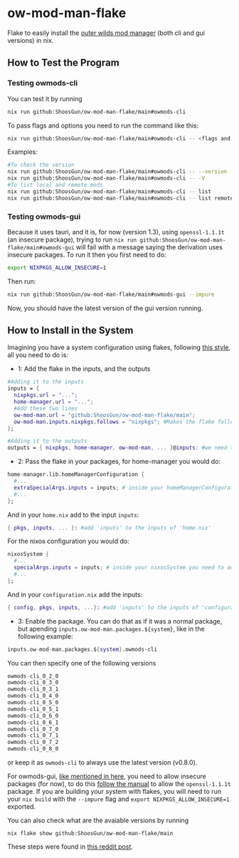 # ow-mod-man-flake

Flake to easily install the [outer wilds mod manager](https://github.com/Bwc9876/ow-mod-man) (both cli and gui versions) in nix.

## How to Test the Program

### Testing owmods-cli
You can test it by running
```sh
nix run github:ShoosGun/ow-mod-man-flake/main#owmods-cli
```
To pass flags and options you need to run the command like this:
```sh
nix run github:ShoosGun/ow-mod-man-flake/main#owmods-cli -- <flags and options>
```
Examples:
```sh
#To check the version
nix run github:ShoosGun/ow-mod-man-flake/main#owmods-cli -- --version
nix run github:ShoosGun/ow-mod-man-flake/main#owmods-cli -- -V
#To list local and remote mods
nix run github:ShoosGun/ow-mod-man-flake/main#owmods-cli -- list
nix run github:ShoosGun/ow-mod-man-flake/main#owmods-cli -- list remote
```

### Testing owmods-gui
Because it uses tauri, and it is, for now (version 1.3), using `openssl-1.1.1t` (an insecure package), trying to run `nix run github:ShoosGun/ow-mod-man-flake/main#owmods-gui` will fail with a message saying the derivation uses insecure packages. To run it then you first need to do:

```sh
export NIXPKGS_ALLOW_INSECURE=1
```

Then run:
```sh
nix run github:ShoosGun/ow-mod-man-flake/main#owmods-gui --impure
```

Now, you should have the latest version of the gui version running.

## How to Install in the System
Imagining you have a system configuration using flakes, following [this style](https://github.com/ShoosGun/dotfiles), all you need to do is:

- 1: Add the flake in the inputs, and the outputs
```nix
#Adding it to the inputs
inputs = {
  nixpkgs.url = "...";
  home-manager.url = "...";
  #Add these two lines
  ow-mod-man.url = "github:ShoosGun/ow-mod-man-flake/main";
  ow-mod-man.inputs.nixpkgs.follows = "nixpkgs"; #Makes the flake follow the package versions in your nixpkgs versions
};

#Adding it to the outputs
outputs = { nixpkgs, home-manager, ow-mod-man, ... }@inputs: #we need the '@inputs' part to allow us to use the flake more easily
```
- 2: Pass the flake in your packages, for home-manager you would do:
```nix
home-manager.lib.homeManagerConfiguration {
  #...
  extraSpecialArgs.inputs = inputs; # inside your homeManagerConfiguration you need to add this line
  #...
};
```
And in your `home.nix` add to the input `inputs`:
```nix
{ pkgs, inputs, ... }: #add 'inputs' to the inputs of 'home.nix'
```

For the nixos configuration you would do:
```nix
nixosSystem {
  #...
  specialArgs.inputs = inputs; # inside your nixosSystem you need to add this line
  #...
};
```

And in your `configuration.nix` add the inputs:
```nix
{ config, pkgs, inputs, ...}: #add 'inputs' to the inputs of 'configuration.nix'
```

- 3: Enable the package. You can do that as if it was a normal package, but apending `inputs.ow-mod-man.packages.${system}`, like in the following example:
```nix
inputs.ow-mod-man.packages.${system}.owmods-cli
```
You can then specify one of the following versions
```nix
owmods-cli_0_2_0
owmods-cli_0_3_0
owmods-cli_0_3_1
owmods-cli_0_4_0
owmods-cli_0_5_0
owmods-cli_0_5_1
owmods-cli_0_6_0
owmods-cli_0_6_1
owmods-cli_0_7_0
owmods-cli_0_7_1
owmods-cli_0_7_2
owmods-cli_0_8_0
```
or keep it as `owmods-cli` to always use the latest version (v0.8.0).

For owmods-gui, [like mentioned in here](#testing-owmods-gui), you need to allow insecure packages (for now), to do this [follow the manual](https://nixos.org/manual/nixpkgs/stable/#sec-allow-insecure) to allow the `openssl-1.1.1t` package. 
If you are building your system with flakes, you will need to run your `nix build` with the `--impure` flag and `export NIXPKGS_ALLOW_INSECURE=1` exported.

You can also check what are the avaiable versions by running
```shell
nix flake show github:ShoosGun/ow-mod-man-flake/main
```

These steps were found in [this reddit post](https://www.reddit.com/r/NixOS/comments/omti3t/how_to_install_a_flake_package/).
